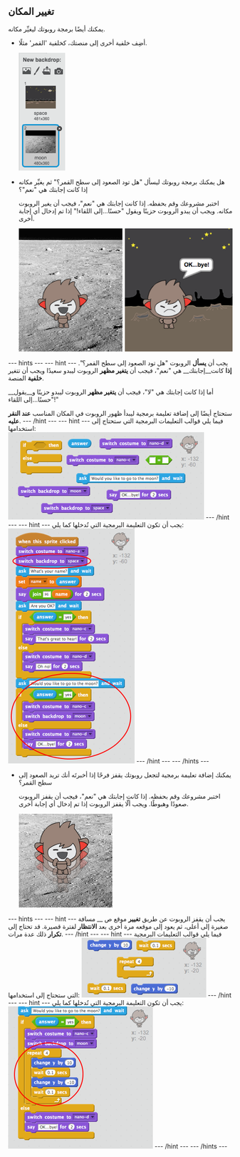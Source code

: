 ## تغيير المكان

يمكنك أيضًا برمجة روبوتك ليغيِّر مكانه.

+ أضِف خلفية أخرى إلى منصتك، كخلفية 'القمر' مثلًا.

	![Adding a 'moon' backdrop](images/chatbot-moon.png)

+ هل يمكنك برمجة روبوتك ليسأل "هل تود الصعود إلى سطح القمر؟" ثم يغيِّر مكانه إذا كانت إجابتك هي "نعم"؟

    اختبر مشروعك وقم بحفظه. إذا كانت إجابتك هي "نعم"، فيجب أن يغير الروبوت مكانه. ويجب أن يبدو الروبوت حزينًا ويقول "حسنًا...إلى اللقاء!" إذا تم إدخال أي إجابة أخرى.

    ![Testing a changing backdrop](images/chatbot-backdrop-test.png)

--- hints ---
--- hint ---
يجب أن __يسأل__ الروبوت "هل تود الصعود إلى سطح القمر؟". __إذا__ كانت__إجابتك__ هي "نعم"، فيجب أن __يتغير مظهر__ الروبوت ليبدو سعيدًا ويجب أن تتغير __خلفية__ المنصة.

أما إذا كانت إجابتك هي "لا"، فيجب أن __يتغير مظهر__ الروبوت ليبدو حزينًا و__يقول__ "حسنًا...إلى اللقاء!"

ستحتاج أيضًا إلى إضافة تعليمة برمجية ليبدأ ظهور الروبوت في المكان المناسب __عند النقر عليه__.
--- /hint ---
--- hint ---
فيما يلي قوالب التعليمات البرمجية التي ستحتاج إلى استخدامها:
![Blocks for changing the backdrop](images/chatbot-backdrop-blocks.png)
--- /hint ---
--- hint ---
يجب أن تكون التعليمة البرمجية التي تُدخلها كما يلي:
![Code for changing the backdrop](images/chatbot-backdrop-code.png)
--- /hint ---
--- /hints ---

+ يمكنك إضافة تعليمة برمجية لتجعل روبوتك يقفز فرحًا إذا أخبرتَه أنك تريد الصعود إلى سطح القمر؟

    اختبر مشروعك وقم بحفظه. إذا كانت إجابتك هي "نعم"، فيجب أن يقفز الروبوت صعودًا وهبوطًا. ويجب ألّا يقفز الروبوت إذا تم إدخال أي إجابة أخرى.

    ![Testing a jumping ChatBot](images/chatbot-jump-test.png)

--- hints ---
--- hint ---
يجب أن يقفز الروبوت عن طريق __تغيير__ موقع ص __ مسافة صغيرة إلى أعلى، ثم يعود إلى موقعه مرة أخرى بعد __الانتظار__ لفترة قصيرة. قد تحتاج إلى __تكرار__ ذلك عدة مرات.
--- /hint ---
--- hint ---
فيما يلي قوالب التعليمات البرمجية التي ستحتاج إلى استخدامها:
![Blocks for a jumping ChatBot](images/chatbot-jump-blocks.png)
--- /hint ---
--- hint ---
يجب أن تكون التعليمة البرمجية التي تُدخلها كما يلي:
![Code for a jumping ChatBot](images/chatbot-jump-code.png)
--- /hint ---
--- /hints ---
